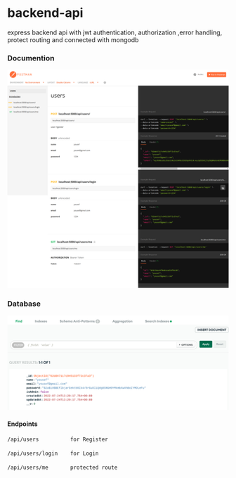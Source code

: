# backend-api

express backend api with jwt authentication, authorization ,error handling, protect routing and connected with mongodb

### Documention

![App Screenshot](./assets/docapi.png)

### Database

![App Screenshot](./assets/databaseImg.png)

#### Endpoints

    /api/users          for Register

    /api/users/login    for Login

    /api/users/me       protected route
